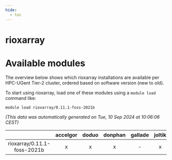 ```yaml
---
hide:
  - toc
---
```


rioxarray
=========

# Available modules


The overview below shows which rioxarray installations are available per HPC-UGent Tier-2 cluster, ordered based on software version (new to old).

To start using rioxarray, load one of these modules using a `module load` command like:

```shell
module load rioxarray/0.11.1-foss-2021b
```

*(This data was automatically generated on Tue, 10 Sep 2024 at 10:06:06 CEST)*  

| |accelgor|doduo|donphan|gallade|joltik|shinx|skitty|
| :---: | :---: | :---: | :---: | :---: | :---: | :---: | :---: |
|rioxarray/0.11.1-foss-2021b|x|x|x|-|x|-|x|
